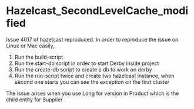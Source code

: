 Hazelcast_SecondLevelCache_modified
===================================

Issue 4017 of hazelcast reproduced.
In order to reproduce the issue on Linux or Mac easily,

1) Run the build-script <br>
2) Run the start-db script in order to start Derby inside project <br>
3) Run the create-db script to create a db to work on derby <br>
4) Run the run-script twice and create two hazelcast instance, when second one 
   starts you can see the exception on the first cluster <br>
   
   
The issue arises when you use Long for version in Product which is the child entity for Supplier 

